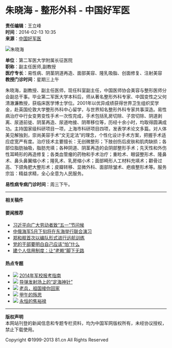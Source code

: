 # 朱晓海 - 整形外科 - 中国好军医

**责任编辑**：王立峰  
**时间**：2014-02-13 10:35  
**来源**：[中国好军医](../../index.htm)  

![朱晓海](../../attachement/jpg/site351/20140213/18037330ff2d1466763a0e.jpg)

**单位**：第二军医大学附属长征医院  
**职称**：副主任医师,副教授  
**医疗专长**：易性病、阴茎阴道再造、面部美容、隆乳吸脂、创面修复、注射美容  
**教授门诊时间**：星期三上午  

朱晓海，副教授、副主任医师，现任科室副主任，中国医师协会美容与整形医师分会副总干事。毕业第二军医大学本科后，师从著名整形外科专家、中国变性之父何清澈濂教授，获临床医学博士学位。2001年以优异成绩获得世界卫生组织奖学金，赴英国伦敦大学整形外科中心留学，与世界知名整形外科专家共事深造。易性病治疗中行女变男变性手术一次性完成，手术包括乳房切除、子宫切除、阴道剥离、尿道前徙、阴茎再造、尿道吻接、阴蒂移位等，历经十余小时，均取得圆满成功。主持国家级科研项目一项，上海市科研项目四项，发表学术论文多篇。对人体美见解独到，崇尚美容手术“文无定法”的理念，个性化设计手术方案，把握手术适应症宽严有度。治疗技术主要擅长：无创微整形；下肢创伤后皮肤和肌肉缺损；各部位脂肪抽吸，脂肪充填；各种阴道、阴茎再造的会阴部整形手术；先天性和外伤性耳畸形的再造修复；各类血管瘤的药物和手术治疗；重睑术、眼袋整形术、隆鼻术、鼻头鼻翼缩小术；隆乳术、乳房缩小术；面部畸形人工材料充填术；颧骨过高、下颌角肥大整形术；皮瓣转移、显微外科、面部除皱术、疤痕整形术等。服务宗旨：精益求精，全心全意为人民服务。

**易性病专病门诊时间**：周三下午。  

---

**相关稿件**  

#### 要闻推荐
- [习近平向广大劳动者致“五一”节问候](../../../jmywyl/2014-04/30/content_5887283.htm)
- [中俄海军5月下旬将在东海举行联合演习](../../../jmywyl/2014-05/01/content_588764.htm)
- [郑和舰首次以编队形式进行远航训练](../../../jmywyl/2014-05/01/content_5887412.htm)
- [党的干部要明白自己应该“怕”什么](../../../jmywyl/2014-05/01/content_5887284.htm)
- [建个人信用制度：让“老赖”脚下无路](../../../jmywyl/2014-05/01/content_5887282.htm)

#### 热点专题
- ![](../../attachement/jpg/site351/20140422/001fd04d685214c080d03f.jpg) [2014年军校报考指南](../../../rdzt/2014/0421bkjx/index.htm)
- ![](../../attachement/jpg/site351/20140421/001fd04b8f2914bf196810.jpg) [导弹发射场上的“定海神针”](../../../20142ptqq/index.htm)
- ![](../../attachement/jpg/site351/20140328/001fd04b8f29149f362659.jpg) [老兵，祖国接你回家](../../../2014zyjls/index.htm)
- ![](../../attachement/jpg/site351/20140327/0016413dc022149e246132.jpg) [甲午的殇思](../../../2014jwss/index.htm)
- ![](../../attachement/jpg/site351/20140326/00873648a2c6149ce52d55.jpg) [永恒的焦裕禄](../../../2014jyl/node_68227.htm)

---

**版权声明**  
本网站刊登的新闻信息和专题专栏资料，均为中国军网版权所有，未经协议授权，禁止下载使用。  

Copyright ©1999-2013 81.cn All Rights Reserved
<!-- tcd_original_link http://www.81.cn/zghjy/2014-02/13/content_5768340.htm -->
